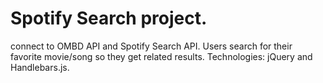 # Spotify Search project.
connect to OMBD API and Spotify Search API. Users search for their favorite movie/song so they get related results. 
Technologies: jQuery and Handlebars.js.
